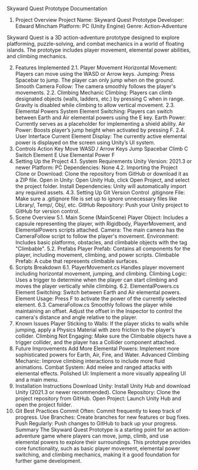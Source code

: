 Skyward Quest Prototype Documentation
1. Project Overview
Project Name: Skyward Quest Prototype
Developer: Edward Mincham
Platform: PC (Unity Engine)
Genre: Action-Adventure

Skyward Quest is a 3D action-adventure prototype designed to explore platforming, puzzle-solving, and combat mechanics in a world of floating islands. The prototype includes player movement, elemental power abilities, and climbing mechanics.

2. Features Implemented
2.1. Player Movement
Horizontal Movement: Players can move using the WASD or Arrow keys.
Jumping: Press Spacebar to jump. The player can only jump when on the ground.
Smooth Camera Follow: The camera smoothly follows the player's movements.
2.2. Climbing Mechanic
Climbing: Players can climb designated objects (walls, ladders, etc.) by pressing C when in range. Gravity is disabled while climbing to allow vertical movement.
2.3. Elemental Powers System
Element Switching: Players can switch between Earth and Air elemental powers using the E key.
Earth Power: Currently serves as a placeholder for implementing a shield ability.
Air Power: Boosts player’s jump height when activated by pressing F.
2.4. User Interface
Current Element Display: The currently active elemental power is displayed on the screen using Unity’s UI system.
3. Controls
Action	Key
Move	WASD / Arrow Keys
Jump	Spacebar
Climb	C
Switch Element	E
Use Elemental Power	F
4. Setting Up the Project
4.1. System Requirements
Unity Version: 2021.3 or newer
Platform: PC
Dependencies: None
4.2. Importing the Project
Clone or Download: Clone the repository from GitHub or download it as a ZIP file.
Open in Unity: Open Unity Hub, click Open Project, and select the project folder.
Install Dependencies: Unity will automatically import any required assets.
4.3. Setting Up Git Version Control
.gitignore File: Make sure a .gitignore file is set up to ignore unnecessary files like Library/, Temp/, Obj/, etc.
GitHub Repository: Push your Unity project to GitHub for version control.
5. Scene Overview
5.1. Main Scene (MainScene)
Player Object: Includes a capsule representing the player, with Rigidbody, PlayerMovement, and ElementalPowers scripts attached.
Camera: The main camera has the CameraFollow script to follow the player's movement.
Environment: Includes basic platforms, obstacles, and climbable objects with the tag "Climbable".
5.2. Prefabs
Player Prefab: Contains all components for the player, including movement, climbing, and power scripts.
Climbable Prefab: A cube that represents climbable surfaces.
6. Scripts Breakdown
6.1. PlayerMovement.cs
Handles player movement including horizontal movement, jumping, and climbing.
Climbing Logic: Uses a trigger to determine when the player can start climbing and moves the player vertically while climbing.
6.2. ElementalPowers.cs
Element Switching: Switch between Earth and Air elemental powers.
Element Usage: Press F to activate the power of the currently selected element.
6.3. CameraFollow.cs
Smoothly follows the player while maintaining an offset.
Adjust the offset in the Inspector to control the camera's distance and angle relative to the player.
7. Known Issues
Player Sticking to Walls:
If the player sticks to walls while jumping, apply a Physics Material with zero friction to the player's collider.
Climbing Not Engaging:
Make sure the Climbable objects have a trigger collider, and the player has a Collider component attached.
8. Future Improvements
Add More Elemental Powers:
Implement more sophisticated powers for Earth, Air, Fire, and Water.
Advanced Climbing Mechanic:
Improve climbing interactions to include more fluid animations.
Combat System:
Add melee and ranged attacks with elemental effects.
Polished UI:
Implement a more visually appealing UI and a main menu.
9. Installation Instructions
Download Unity: Install Unity Hub and download Unity (2021.3 or newer recommended).
Clone Repository: Clone the project repository from GitHub.
Open Project: Launch Unity Hub and open the project folder.
10. Git Best Practices
Commit Often: Commit frequently to keep track of progress.
Use Branches: Create branches for new features or bug fixes.
Push Regularly: Push changes to GitHub to back up your progress.
Summary
The Skyward Quest Prototype is a starting point for an action-adventure game where players can move, jump, climb, and use elemental powers to explore their surroundings. This prototype provides core functionality, such as basic player movement, elemental power switching, and climbing mechanics, making it a good foundation for further game development.
